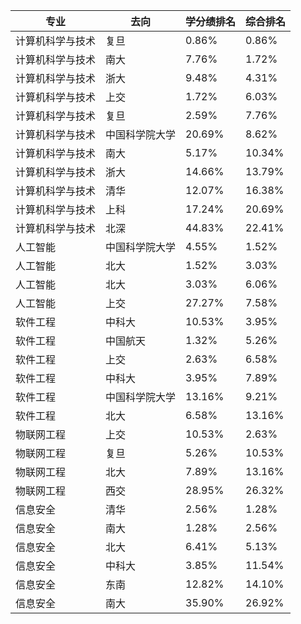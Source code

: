 | 专业             | 去向           | 学分绩排名 | 综合排名 |
| ---------------- | -------------- | ---------- | -------- |
| 计算机科学与技术 | 复旦           | 0.86%      | 0.86%    |
| 计算机科学与技术 | 南大           | 7.76%      | 1.72%    |
| 计算机科学与技术 | 浙大           | 9.48%      | 4.31%    |
| 计算机科学与技术 | 上交           | 1.72%      | 6.03%    |
| 计算机科学与技术 | 复旦           | 2.59%      | 7.76%    |
| 计算机科学与技术 | 中国科学院大学 | 20.69%     | 8.62%    |
| 计算机科学与技术 | 南大           | 5.17%      | 10.34%   |
| 计算机科学与技术 | 浙大           | 14.66%     | 13.79%   |
| 计算机科学与技术 | 清华           | 12.07%     | 16.38%   |
| 计算机科学与技术 | 上科           | 17.24%     | 20.69%   |
| 计算机科学与技术 | 北深           | 44.83%     | 22.41%   |
| 人工智能         | 中国科学院大学 | 4.55%      | 1.52%    |
| 人工智能         | 北大           | 1.52%      | 3.03%    |
| 人工智能         | 北大           | 3.03%      | 6.06%    |
| 人工智能         | 上交           | 27.27%     | 7.58%    |
| 软件工程         | 中科大         | 10.53%     | 3.95%    |
| 软件工程         | 中国航天       | 1.32%      | 5.26%    |
| 软件工程         | 上交           | 2.63%      | 6.58%    |
| 软件工程         | 中科大         | 3.95%      | 7.89%    |
| 软件工程         | 中国科学院大学 | 13.16%     | 9.21%    |
| 软件工程         | 北大           | 6.58%      | 13.16%   |
| 物联网工程       | 上交           | 10.53%     | 2.63%    |
| 物联网工程       | 复旦           | 5.26%      | 10.53%   |
| 物联网工程       | 北大           | 7.89%      | 13.16%   |
| 物联网工程       | 西交           | 28.95%     | 26.32%   |
| 信息安全         | 清华           | 2.56%      | 1.28%    |
| 信息安全         | 南大           | 1.28%      | 2.56%    |
| 信息安全         | 北大           | 6.41%      | 5.13%    |
| 信息安全         | 中科大         | 3.85%      | 11.54%   |
| 信息安全         | 东南           | 12.82%     | 14.10%   |
| 信息安全         | 南大           | 35.90%     | 26.92%   |